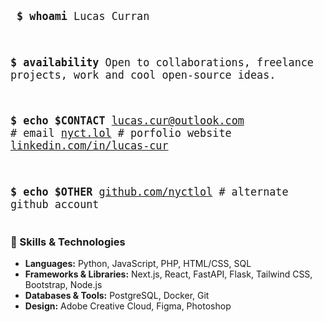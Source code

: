 <big><pre>
**\$ whoami**
Lucas Curran

**\$ availability**
Open to collaborations, freelance projects, work and cool open-source ideas.

**\$ echo $CONTACT**
[lucas.cur@outlook.com](mailto:lucas.cur@outlook.com) # email
[nyct.lol](https://www.nyct.lol/) # porfolio website
[linkedin.com/in/lucas-cur](https://linkedin.com/in/lucas-cur/)

**\$ echo $OTHER**
[github.com/nyctlol](https://github.com/nyctlol) # alternate github account</pre></big>

### 🚀 Skills & Technologies </big>
- **Languages:** Python, JavaScript, PHP, HTML/CSS, SQL
- **Frameworks & Libraries:** Next.js, React, FastAPI, Flask, Tailwind CSS, Bootstrap, Node.js
- **Databases & Tools:** PostgreSQL, Docker, Git
- **Design:** Adobe Creative Cloud, Figma, Photoshop
